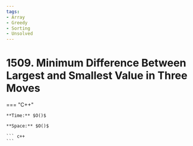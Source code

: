 ```yaml
---
tags:
- Array
- Greedy
- Sorting
- Unsolved
---
```



# 1509. Minimum Difference Between Largest and Smallest Value in Three Moves

=== "C++"

    **Time:** $O()$

    **Space:** $O()$

    ``` c++
    ```